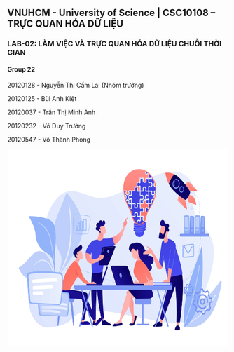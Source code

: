 ## VNUHCM - University of Science | CSC10108 – TRỰC QUAN HÓA DỮ LIỆU
### LAB-02: LÀM VIỆC VÀ TRỰC QUAN HÓA DỮ LIỆU CHUỖI THỜI GIAN

#### Group 22

20120128 - Nguyễn Thị Cẩm Lai (Nhóm trưởng)

20120125 - Bùi Anh Kiệt

20120037 - Trần Thị Minh Anh

20120232 - Võ Duy Trường

20120547 - Võ Thành Phong

<img src="https://raw.githubusercontent.com/ntclai/PictureForMyProject/main/team22.png" style='width: 700px; height: 450px;'>


